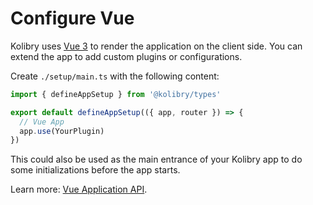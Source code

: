 # Configure Vue

<Environment type="client" />

Kolibry uses [Vue 3](https://v3.vuejs.org/) to render the application on the client side. You can extend the app to add custom plugins or configurations.

Create `./setup/main.ts` with the following content:

```ts
import { defineAppSetup } from '@kolibry/types'

export default defineAppSetup(({ app, router }) => {
  // Vue App
  app.use(YourPlugin)
})
```

This could also be used as the main entrance of your Kolibry app to do some initializations before the app starts.

Learn more: [Vue Application API](https://v3.vuejs.org/api/application-api.html#component).
